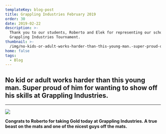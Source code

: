```yaml
---
templateKey: blog-post
title: Grappling Industries February 2019
order: 30
date: 2019-02-22
description: >-
  Thank you to our students, Roberto and Elek for representing our school at the
  Grappling Industries Tournament.
thumbnail: >-
  /img/no-kids-or-adult-works-harder-than-this-young-man.-super-proud-of-him-for-wanting-to-show-off-his-skills-_grapplingindustries-last-weekend.jpg
home: false
tags:
  - Blog
---
```


## **No kid or adult works harder than this young man. Super proud of him for wanting to show off his skills at Grappling Industries.**

---

![](/img/congrats-roberto.jpg)

**Congrats to Roberto for taking Gold today at Grappling Industries. A true beast on the mats and one of the nicest guys off the mats.**
